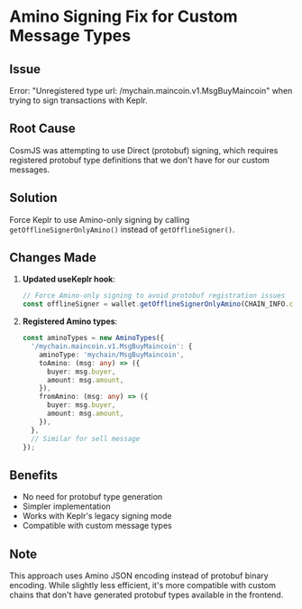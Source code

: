 # Amino Signing Fix for Custom Message Types

## Issue
Error: "Unregistered type url: /mychain.maincoin.v1.MsgBuyMaincoin" when trying to sign transactions with Keplr.

## Root Cause
CosmJS was attempting to use Direct (protobuf) signing, which requires registered protobuf type definitions that we don't have for our custom messages.

## Solution
Force Keplr to use Amino-only signing by calling `getOfflineSignerOnlyAmino()` instead of `getOfflineSigner()`.

## Changes Made

1. **Updated useKeplr hook**:
   ```typescript
   // Force Amino-only signing to avoid protobuf registration issues
   const offlineSigner = wallet.getOfflineSignerOnlyAmino(CHAIN_INFO.chainId);
   ```

2. **Registered Amino types**:
   ```typescript
   const aminoTypes = new AminoTypes({
     '/mychain.maincoin.v1.MsgBuyMaincoin': {
       aminoType: 'mychain/MsgBuyMaincoin',
       toAmino: (msg: any) => ({
         buyer: msg.buyer,
         amount: msg.amount,
       }),
       fromAmino: (msg: any) => ({
         buyer: msg.buyer,
         amount: msg.amount,
       }),
     },
     // Similar for sell message
   });
   ```

## Benefits
- No need for protobuf type generation
- Simpler implementation
- Works with Keplr's legacy signing mode
- Compatible with custom message types

## Note
This approach uses Amino JSON encoding instead of protobuf binary encoding. While slightly less efficient, it's more compatible with custom chains that don't have generated protobuf types available in the frontend.